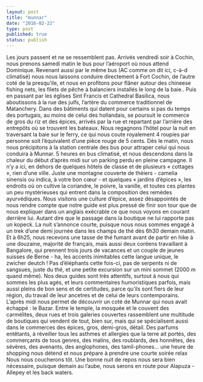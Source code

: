 ```yaml
---
layout: post
title: "munnar"
date: "2016-02-22"
type: post
published: true
status: publish
---
```


Les jours passent et ne se ressemblent pas. Arrivés vendredi soir à Cochin, nous prenons samedi matin le bus pour l’aéroport où nous attend Dominique. Revenant aussi par le même bus (AC comme on dit ici, c-à-d climatisé) nous nous laissons conduire directement à Fort Cochin, de l’autre coté de la presqu’ile, et nous en profitons pour flâner autour des chineese fishing nets, les filets de pêche à balanciers installés le long de la baie.. Puis en passant par les églises Sint Francis et Cathedral Basilica, nous aboutissons à la rue des juifs, l’artère du commerce traditionnel de Matanchery. Dans des bâtiments qui datent pour certains si pas du temps des portugais, au moins de celui des hollandais, se poursuit le commerce de gros du riz et des épices, arrivés par la rue et repartant par l’arrière des entrepôts où se trouvent les bateaux. Nous regagnons l’hôtel pour la nuit en traversant la baie sur le ferry, ce qui nous coute royalement 4 roupies par personne soit l’équivalent d’une pièce rouge de 5 cents. Dès le matin, nous nous précipitons à la station centrale des bus pour attraper celui qui nous conduira à Munnar. 5 heures en bus climatisé, et nous descendons dans la chaleur du début d’après midi sur un parking perdu en pleine campagne. Il n’y a ici, en dehors de quelques hôtels de classe et de plusieurs « cottages », rien d’une ville. Juste une montagne couverte de théiers - camelia sinensis ou indica, à votre bon cœur - et quelques « jardins d’épices », les endroits où on cultive la coriandre, le poivre, la vanille, et toutes ces plantes un peu mystérieuses qui entrent dans la composition des remèdes ayurvédiques. Nous visitons une culture d’épice, assez désappointés de nous rendre compte que notre guide est plus pressé de finir son tour que de nous expliquer dans un anglais exécrable ce que nous voyons en courant derrière lui. Autant dire que le passage dans la boutique ne lui rapporte pas un kopeck. La nuit s’annonce courte, puisque nous nous sommes engagé à un trek d’une demi journée dans les champs de thé dès 6h30 demain matin. Et à 6h25, nous recevons une tasse de thé fumant avant de partir en hike à une douzaine, majorité de français, mais aussi deux coréens travaillant à Bangalore, qui prennent trois jours de vacances et un couple de jeunes suisses de Berne - ha, les accents inimitables cette langue unique, le zwicher deutch ! Pas d’éléphants cette fois-ci, pas de serpents ni de sangsues, juste du thé, et une petite excursion sur un mini sommet (2000 m quand même). Nos deux guides sont très attentifs, surtout à nous qui sommes les plus agés, et leurs commentaires humoristiques parfois, mais aussi pleins de bon sens et de certitudes, parce qu’ils sont fiers de leur région, du travail de leur ancetres et de celui de leurs contemporains. L’après midi nous permet de découvrir un coté de Munnar qui nous avait échappé : le Bazar. Entre le temple, la mosquée et le couvent des carmélites, deux rues et trois galeries couvertes rassemblent une multitude de boutiques qui vendent de tout, bien sur, mais qui se spécialisent aussi dans le commerces des épices, gros, demi-gros, détail. Des parfums entêtants, à réveiller tous les asthmes et allergies que la terre ait portés, des commerçants de tous genres, des malins, des roublards, des honnêtes, des sévères, des avenants, des anglophones, des tamil-phones… une heure de shopping nous détend et nous prépare à prendre une courte soirée relax Nous nous coucherons tôt. Une bonne nuit de repos nous sera bien nécessaire, puisque demain au l’aube, nous serons en route pour Alapuza - Allepey et les back waters.
